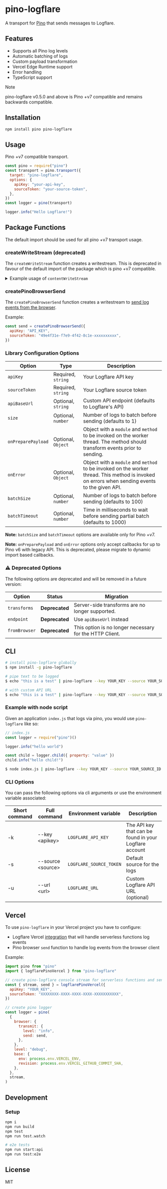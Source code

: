 # pino-logflare

A transport for [Pino](https://getpino.io/#/) that sends messages to Logflare.

## Features

- Supports all Pino log levels
- Automatic batching of logs
- Custom payload transformation
- Vercel Edge Runtime support
- Error handling
- TypeScript support

> [!NOTE]  
> pino-logflare v0.5.0 and above is Pino +v7 compatible and remains backwards compatible.

## Installation

```bash
npm install pino pino-logflare
```

## Usage

Pino +v7 compatible transport.

```javascript
const pino = require("pino")
const transport = pino.transport({
  target: "pino-logflare",
  options: {
    apiKey: "your-api-key",
    sourceToken: "your-source-token",
  },
})
const logger = pino(transport)

logger.info("Hello Logflare!")
```

## Package Functions

The default import should be used for all pino +v7 transport usage.

### createWriteStream (deprecated)

The `createWriteStream` function creates a writestream. This is deprecated in favour of the default import of the package which is pino +v7 compatible.

<details>
<summary>Example usage of <code>contentWriteStream</code></summary>
Example:

```js
const writeStream = createWriteStream({
  apiKey: "API_KEY",
  sourceToken: "49e4f31e-f7e9-4f42-8c1e-xxxxxxxxxx",
})
```

To handle ingestion errors, add in the following option:

```js
const writeStream = createWriteStream({
  apiKey: "API_KEY",
  sourceToken: "49e4f31e-f7e9-4f42-8c1e-xxxxxxxxxx"
  // optional callback, callback be invoked on each error raised
  onError: (payload, err)=> {
    // do something with the ingestion payload that would have been sent to Logflare.
  }
});
```

To customize the payload, use the the `onPreparePayload` option:

```js
import { defaultPreparePayload } from "pino-logflare"

const writeStream = createWriteStream({
  ...,
  // optional callback, by default, the received object will be nested under the `metadata` key
  onPreparePayload: (payload, meta)=> {
    // the `meta` arg contains cleaned information of raw payload
    // You can add in top-level keys via this callback, or completely disable `metadata` key nesting by passing the payload as is, as shown below.
    const item = defaultPreparePayload(payload, meta)
    item["my_custom_key"] = "some value'
    return item
  }
});
```

</details>

### createPinoBrowserSend

The `createPinoBrowserSend` function creates a writestream to [send log events from the browser](https://getpino.io/#/docs/browser?id=transmit-object).

Example:

```js
const send = createPinoBrowserSend({
  apiKey: "API_KEY",
  sourceToken: "49e4f31e-f7e9-4f42-8c1e-xxxxxxxxxx",
})
```

### Library Configuration Options

| Option             | Type               | Description                                                                                                                                    |
| ------------------ | ------------------ | ---------------------------------------------------------------------------------------------------------------------------------------------- |
| `apiKey`           | Required, `string` | Your Logflare API key                                                                                                                          |
| `sourceToken`      | Required, `string` | Your Logflare source token                                                                                                                     |
| `apiBaseUrl`       | Optional, `string` | Custom API endpoint (defaults to Logflare's API)                                                                                               |
| `size`             | Optional, `number` | Number of logs to batch before sending (defaults to 1)                                                                                         |
| `onPreparePayload` | Optional, `Object` | Object with a `module` and `method` to be invoked on the worker thread. The method should transform events prior to sending.                   |
| `onError`          | Optional, `Object` | Object with a `module` and `method` to be invoked on the worker thread. This method is invoked on errors when sending events to the given API. |
| `batchSize`        | Optional, `number` | Number of logs to batch before sending (defaults to 100)                                                                                       |
| `batchTimeout`     | Optional, `number` | Time in milliseconds to wait before sending partial batch (defaults to 1000)                                                                   |

**Note:** `batchSize` and `batchTimeout` options are available only for Pino +v7.

**Note:** `onPreparePayload` and `onError` options only accept callbacks for up to Pino v6 with legacy API. This is deprecated, please migrate to dynamic import based callbacks.

### ⚠️ Deprecated Options

The following options are deprecated and will be removed in a future version:

| Option        | Status         | Migration                                               |
| ------------- | -------------- | ------------------------------------------------------- |
| `transforms`  | **Deprecated** | Server-side transforms are no longer supported.         |
| `endpoint`    | **Deprecated** | Use `apiBaseUrl` instead                                |
| `fromBrowser` | **Deprecated** | This option is no longer necessary for the HTTP Client. |

## CLI

```bash
# install pino-logflare globally
$ npm install -g pino-logflare

# pipe text to be logged
$ echo "this is a test" | pino-logflare --key YOUR_KEY --source YOUR_SOURCE_ID

# with custom API URL
$ echo "this is a test" | pino-logflare --key YOUR_KEY --source YOUR_SOURCE_ID --url https://custom.logflare.app
```

### Example with node script

Given an application `index.js` that logs via pino, you would use `pino-logflare` like so:

```javascript
// index.js
const logger = require("pino")()

logger.info("hello world")

const child = logger.child({ property: "value" })
child.info("hello child!")
```

```bash
$ node index.js | pino-logflare --key YOUR_KEY --source YOUR_SOURCE_ID
```

### CLI Options

You can pass the following options via cli arguments or use the environment variable associated:

| Short command | Full command            | Environment variable    | Description                                            |
| ------------- | ----------------------- | ----------------------- | ------------------------------------------------------ |
| -k            | --key &lt;apikey&gt;    | `LOGFLARE_API_KEY`      | The API key that can be found in your Logflare account |
| -s            | --source &lt;source&gt; | `LOGFLARE_SOURCE_TOKEN` | Default source for the logs                            |
| -u            | --url &lt;url&gt;       | `LOGFLARE_URL`          | Custom Logflare API URL (optional)                     |

## Vercel

To use `pino-logflare` in your Vercel project you have to configure:

- Logflare Vercel [integration](https://vercel.com/integrations/logflare) that will handle serverless functions log events
- Pino browser `send` function to handle log events from the browser client

Example:

```js
import pino from "pino"
import { logflarePinoVercel } from "pino-logflare"

// create pino-logflare console stream for serverless functions and send function for browser logs
const { stream, send } = logflarePinoVercel({
  apiKey: "YOUR_KEY",
  sourceToken: "XXXXXXXX-XXXX-XXXX-XXXX-XXXXXXXXXXX",
})

// create pino logger
const logger = pino(
  {
    browser: {
      transmit: {
        level: "info",
        send: send,
      },
    },
    level: "debug",
    base: {
      env: process.env.VERCEL_ENV,
      revision: process.env.VERCEL_GITHUB_COMMIT_SHA,
    },
  },
  stream,
)
```

## Development

### Setup

```bash
npm i
npm run build
npm test
npm run test.watch

# e2e tests
npm run start:api
npm run test:e2e
```

## License

MIT

[pino]: https://www.npmjs.com/package/pino
[logflare]: https://logflare.app/
